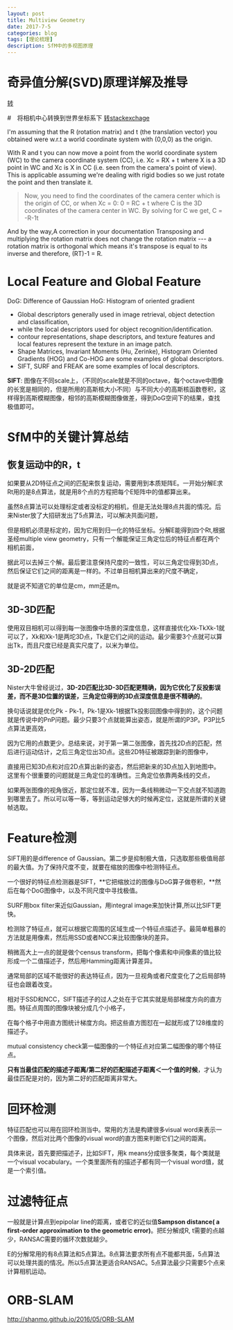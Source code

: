 ```yaml
---
layout: post
title: Multiview Geometry
date: 2017-7-5
categories: blog
tags: [理论梳理]
description: SfM中的多视图原理
---
```


# 奇异值分解(SVD)原理详解及推导

[转](http://blog.sina.com.cn/s/blog_3f738ee00102val0.html)

#　将相机中心转换到世界坐标系下
[转stackexchage](https://stackoverflow.com/questions/2403886/camera-translation-vector-relation-to-rotation-matrix)

I'm assuming that the R (rotation matrix) and t (the translation vector) you obtained were w.r.t a world coordinate system with (0,0,0) as the origin.

With R and t you can now move a point from the world coordinate system (WC) to the camera coordinate system (CC), i.e. Xc = RX + t where X is a 3D point in WC and Xc is X in CC (i.e. seen from the camera's point of view). This is applicable assuming we're dealing with rigid bodies so we just rotate the point and then translate it.

>Now, you need to find the coordinates of the camera center which is the origin of CC, or when Xc = 0:
>0 = RC + t where C is the 3D coordinates of the camera center in WC. By solving for C we get,
>C = -R-1t

And by the way,A correction in your documentation
Transposing and multiplying the rotation matrix does not change the rotation matrix --- a rotation matrix is orthogonal which means it's transpose is equal to its inverse and therefore, (RT)-1 = R.


# Local Feature and Global Feature

DoG: Difference of Gaussian
HoG: Histogram of oriented gradient

- Global descriptors generally used in image retrieval, object detection and classification,
- while the local descriptors used for object recognition/identification.
- contour representations, shape descriptors, and texture features and local features represent the texture in an image patch.
- Shape Matrices, Invariant Moments (Hu, Zerinke), Histogram Oriented Gradients (HOG) and Co-HOG are some examples of global descriptors.
- SIFT, SURF and FREAK are some examples of local descriptors.

**SIFT**: 图像在不同scale上，（不同的scale就是不同的octave，每个octave中图像的长宽是相同的，但是所用的高斯核大小不同）与不同大小的高斯核函数卷积，这样得到高斯模糊图像，相邻的高斯模糊图像做差，得到DoG空间下的结果，查找极值即可。

# SfM中的关键计算总结

## 恢复运动中的R，t

如果要从2D特征点之间的匹配来恢复运动，需要用到本质矩阵E。一开始分解E求Rt用的是8点算法，就是用8个点的方程把每个E矩阵中的值都算出来。

虽然8点算法可以处理标定或者没标定的相机，但是无法处理8点共面的情况。后来Nister放了大招研发出了5点算法，可以解决共面问题，

但是相机必须是标定的，因为它用到归一化的特征坐标。分解E能得到四个Rt,根据圣经multiple view geometry，只有一个解能保证三角定位后的特征点都在两个相机前面，

据此可以去掉三个解。最后要注意保持尺度的一致性，可以三角定位得到3D点，然后保证它们之间的距离是一样的。不过单目相机算出来的尺度不确定，

就是说不知道它的单位是cm，mm还是m。

## 3D-3D匹配

使用双目相机可以得到每一张图像中场景的深度信息，这样直接优化Xk-TkXk-1就可以了，Xk和Xk-1是两坨3D点，Tk是它们之间的运动。最少需要3个点就可以算出Tk，而且尺度已经是真实尺度了，以米为单位。

## 3D-2D匹配

Nister大牛曾经说过，**3D-2D匹配比3D-3D匹配更精确，因为它优化了反投影误差，而不是3D位置的误差，三角定位得到的3D点深度信息是很不精确的**。

换句话说就是优化Pk - Pk-1，Pk-1是Xk-1根据Tk投影回图像中得到的，这个问题就是传说中的PnP问题。最少只要3个点就能算出姿态，就是所谓的P3P。P3P比5点算法更高效，

因为它用的点数更少。总结来说，对于第一第二张图像，首先找2D点的匹配，然后进行运动估计，之后三角定位出3D点。这些2D特征被跟踪到新的图像中，

直接用已知3D点和对应2D点算出新的姿态，然后把新来的3D点加入到地图中。这里有个很重要的问题就是三角定位的准确性。三角定位依靠两条线的交点，

如果两张图像的视角很近，那定位就不准，因为一条线稍微动一下交点就不知道跑到哪里去了。所以可以等一等，等到运动足够大的时候再定位，这就是所谓的关键帧选取。

# Feature检测

SIFT用的是difference of Gaussian。第二步是抑制极大值，只选取那些极值局部的最大值。为了保持尺度不变，就要在缩放的图像中检测特征点。

一个很好的特征点检测器是SIFT，**它把缩放过的图像与DoG算子做卷积，**然后在每个DoG图像中，以及不同尺度中寻找极值。

SURF用box filter来近似Gaussian，用integral image来加快计算,所以比SIFT更快。

检测除了特征点，就可以根据它周围的区域生成一个特征点描述子。最简单粗暴的方法就是用像素，然后用SSD或者NCC来比较图像块的差异。

稍微高大上一点的就是做个census transform，把每个像素和中间像素的值比较形成一个二值描述子，然后用Hamming距离计算差异。

通常局部的区域不能很好的表达特征点，因为一旦视角或者尺度变化了之后局部特征也会跟着改变。

相对于SSD和NCC，SIFT描述子的过人之处在于它其实就是局部梯度方向的直方图。特征点周围的图像块被分成几个小格子，

在每个格子中用直方图统计梯度方向。把这些直方图怼在一起就形成了128维度的描述子。

mutual consistency check第一幅图像的一个特征点对应第二幅图像的哪个特征点。

**只有当最佳匹配的描述子距离/第二好的匹配描述子距离＜一个值的时候**，才认为最佳匹配是对的，因为第二好的匹配距离非常大。

# 回环检测

特征匹配也可以用在回环检测当中。常用的方法是构建很多visual word来表示一个图像，然后对比两个图像的visual word的直方图来判断它们之间的距离。

具体来说，首先要把描述子，比如SIFT，用k means分成很多聚类，每个类就是一个visual vocabulary。一个类里面所有的描述子都有同一个visual word值，就是一个索引值。

# 过滤特征点

一般就是计算点到epipolar line的距离，或者它的近似值**Sampson distance( a first-order approximation to the geometric error)**。把E分解成R, t需要的点越少，RANSAC需要的循环次数就越少。

E的分解常用的有8点算法和5点算法。8点算法要求所有点不能都共面，5点算法可以处理共面的情况。所以5点算法更适合RANSAC。5点算法最少只需要5个点来计算相机运动。

# ORB-SLAM

http://shanmo.github.io/2016/05/ORB-SLAM
